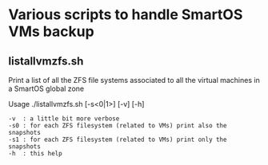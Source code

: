 # Various scripts to handle SmartOS VMs backup


## listallvmzfs.sh

Print a list of all the ZFS file systems associated to all the virtual machines in a SmartOS global zone

Usage
./listallvmzfs.sh [-s<0|1>] [-v] [-h]
 
    -v  : a little bit more verbose
    -s0 : for each ZFS filesystem (related to VMs) print also the snapshots
    -s1 : for each ZFS filesystem (related to VMs) print only the snapshots
    -h  : this help
